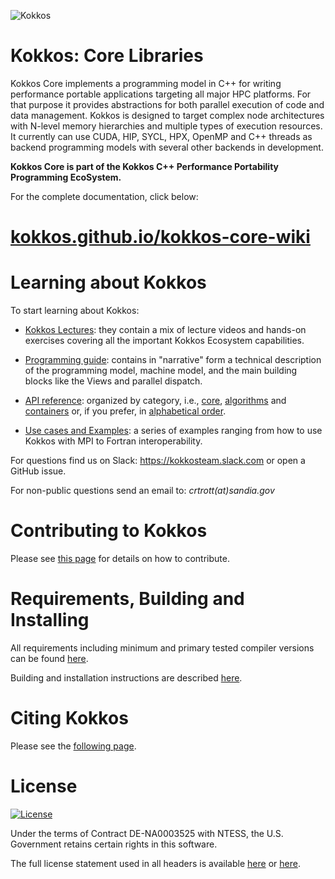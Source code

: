 ![Kokkos](https://avatars2.githubusercontent.com/u/10199860?s=200&v=4)

# Kokkos: Core Libraries

Kokkos Core implements a programming model in C++ for writing performance portable
applications targeting all major HPC platforms. For that purpose it provides
abstractions for both parallel execution of code and data management.
Kokkos is designed to target complex node architectures with N-level memory
hierarchies and multiple types of execution resources. It currently can use
CUDA, HIP, SYCL, HPX, OpenMP and C++ threads as backend programming models with several other
backends in development.

**Kokkos Core is part of the Kokkos C++ Performance Portability Programming EcoSystem.**

For the complete documentation, click below:

# [kokkos.github.io/kokkos-core-wiki](https://kokkos.github.io/kokkos-core-wiki)

# Learning about Kokkos

To start learning about Kokkos:

- [Kokkos Lectures](https://kokkos.github.io/kokkos-core-wiki/videolectures.html): they contain a mix of lecture videos and hands-on exercises covering all the important Kokkos Ecosystem capabilities.

- [Programming guide](https://kokkos.github.io/kokkos-core-wiki/programmingguide.html): contains in "narrative" form a technical description of the programming model, machine model, and the main building blocks like the Views and parallel dispatch.

- [API reference](https://kokkos.github.io/kokkos-core-wiki/): organized by category, i.e., [core](https://kokkos.github.io/kokkos-core-wiki/API/core-index.html), [algorithms](https://kokkos.github.io/kokkos-core-wiki/API/algorithms-index.html) and [containers](https://kokkos.github.io/kokkos-core-wiki/API/containers-index.html) or, if you prefer, in [alphabetical order](https://kokkos.github.io/kokkos-core-wiki/API/alphabetical.html).

- [Use cases and Examples](https://kokkos.github.io/kokkos-core-wiki/usecases.html): a series of examples ranging from how to use Kokkos with MPI to Fortran interoperability.

For questions find us on Slack: https://kokkosteam.slack.com or open a GitHub issue.

For non-public questions send an email to: *crtrott(at)sandia.gov*

# Contributing to Kokkos

Please see [this page](https://kokkos.github.io/kokkos-core-wiki/contributing.html) for details on how to contribute.

# Requirements, Building and Installing

All requirements including minimum and primary tested compiler versions can be found [here](https://kokkos.github.io/kokkos-core-wiki/requirements.html).

Building and installation instructions are described [here](https://kokkos.github.io/kokkos-core-wiki/building.html).

# Citing Kokkos

Please see the [following page](https://kokkos.github.io/kokkos-core-wiki/citation.html).

# License

[![License](https://img.shields.io/badge/License-Apache--2.0_WITH_LLVM--exception-blue)](https://spdx.org/licenses/LLVM-exception.html)

Under the terms of Contract DE-NA0003525 with NTESS,
the U.S. Government retains certain rights in this software.

The full license statement used in all headers is available [here](https://kokkos.org/kokkos-core-wiki/license.html) or
[here](https://github.com/kokkos/kokkos/blob/develop/LICENSE).
